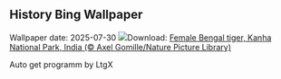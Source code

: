 ## History Bing Wallpaper
Wallpaper date: 2025-07-30
![](https://www.bing.com/th?id=OHR.TigerDay_EN-US5038876410_UHD.jpg&w=1000)Download: [Female Bengal tiger, Kanha National Park, India (© Axel Gomille/Nature Picture Library)](https://www.bing.com/th?id=OHR.TigerDay_EN-US5038876410_UHD.jpg)

Auto get programm by LtgX

